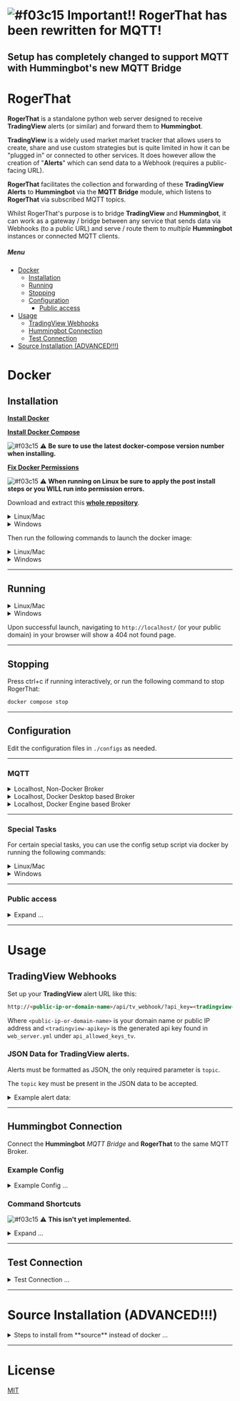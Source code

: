 <!---
This file is auto-generated by a github hook, modify docs/README.template.md instead.
-->
# ![#f03c15](https://placehold.co/15x15/f03c15/f03c15.png) Important!! RogerThat has been rewritten for MQTT!
## Setup has completely changed to support MQTT with Hummingbot's new MQTT Bridge

# RogerThat

**RogerThat** is a standalone python web server designed to receive **TradingView** alerts (or similar) and forward them to **Hummingbot**.

**TradingView** is a widely used market market tracker that allows users to create, share and use custom strategies but is quite limited in how it can be "plugged in" or connected to other services. It does however allow the creation of "**Alerts**" which can send data to a Webhook (requires a public-facing URL).

**RogerThat** facilitates the collection and forwarding of these **TradingView Alerts** to **Hummingbot** via the **MQTT Bridge** module, which listens to **RogerThat** via subscribed MQTT topics.

Whilst RogerThat's purpose is to bridge **TradingView** and **Hummingbot**, it can work as a gateway / bridge between any service that sends data via Webhooks (to a public URL) and serve / route them to *multiple* **Hummingbot** instances or connected MQTT clients.

##### Menu

- [Docker](#docker)
  * [Installation](#installation)
  * [Running](#running)
  * [Stopping](#stopping)
  * [Configuration](#configuration)
    + [Public access](#public-access)
- [Usage](#usage)
  * [TradingView Webhooks](#tradingview-webhooks)
  * [Hummingbot Connection](#hummingbot-connection)
  * [Test Connection](#test-connection)
- [Source Installation (ADVANCED!!!)](#source-installation-advanced)

# Docker
## Installation

[**Install Docker**](https://docs.docker.com/engine/install/)

[**Install Docker Compose**](https://docker-docs.netlify.app/compose/install/#install-compose)

![#f03c15](https://placehold.co/15x15/f03c15/f03c15.png) :warning: **Be sure to use the latest docker-compose version number when installing.**

[**Fix Docker Permissions**](https://docs.docker.com/engine/install/linux-postinstall/)

![#f03c15](https://placehold.co/15x15/f03c15/f03c15.png) :warning: **When running on Linux be sure to apply the post install steps or you WILL run into permission errors.**

Download and extract this [**whole repository**](https://github.com/TheHolyRoger/RogerThat/archive/refs/heads/mqtt.zip).

<details>
<summary>Linux/Mac</summary>

```bash
wget https://github.com/TheHolyRoger/RogerThat/archive/refs/heads/mqtt.zip
unzip mqtt.zip
```

Change directory:
```bash
cd RogerThat-mqtt
```

![#f03c15](https://placehold.co/15x15/f03c15/f03c15.png) :warning: **You must always run scripts from the main RogerThat directory, do not switch to the `scripts` directory**

![#f03c15](https://placehold.co/15x15/f03c15/f03c15.png) :warning: **Do not run as root!!!**

</details>
<details>
<summary>Windows</summary>

Manually download and extract the [**repository zip file**](https://github.com/TheHolyRoger/RogerThat/archive/refs/heads/mqtt.zip).

Open up Windows CMD and **switch directory to the extracted zip folder**.

![#f03c15](https://placehold.co/15x15/f03c15/f03c15.png) :warning: **You must always run scripts from the main project directory, do not switch to the `scripts` directory**

![#f03c15](https://placehold.co/15x15/f03c15/f03c15.png) :warning: **If using Ubuntu WSL with Docker for Windows, you must enable permissions first, [see here](https://stackoverflow.com/a/50856772/16574146)**

</details>

Then run the following commands to launch the docker image:

<details>
<summary>Linux/Mac</summary>

```bash
./scripts/start_docker.sh
```
</details>
<details>
<summary>Windows</summary>

![#f03c15](https://placehold.co/15x15/f03c15/f03c15.png) :warning: **If using windows, make sure to run the .bat scripts using windows CMD prompt, not "Git Bash".**

Use git bash only for `git` commands, do not run RogerThat scripts from git bash as they will not work.

```bat
scripts\start_docker.bat
```
</details>

___

## Running

<details>
<summary>Linux/Mac</summary>

```bash
./scripts/start_docker.sh
```

OR as daemon (in background):

```bash
./scripts/start_docker.sh -d
```
</details>
<details>
<summary>Windows</summary>

```bat
scripts\start_docker.bat
```

OR as daemon (in background):

```bat
scripts\start_docker.bat -d
```
</details>

Upon successful launch, navigating to `http://localhost/` (or your public domain) in your browser will show a 404 not found page.

___

## Stopping

Press ctrl+c if running interactively, or run the following command to stop RogerThat:
```bash
docker compose stop
```

___

## Configuration

Edit the configuration files in `./configs` as needed.

___

### MQTT

<details>
<summary>Localhost, Non-Docker Broker</summary>

If running a MQTT broker locally (not docker) you should be able to use `localhost` as your `mqtt_host`:

```yaml
...
mqtt_host: localhost
...
```

</details>

<details>
<summary>Localhost, Docker Desktop based Broker</summary>

Running a MQTT broker via Docker Desktop (not advised) you should be able to use `host.docker.internal` as your `mqtt_host`:

```yaml
...
mqtt_host: host.docker.internal
...
```

</details>

<details>
<summary>Localhost, Docker Engine based Broker</summary>

Running a MQTT broker via Docker in a Linux box on the same host (e.g. the default hummingbot EMQX setup) you'll need to add rogerthat to the same docker network.

To find the name of the docker network run the command:
```bash
docker network ls
```

You should see something like:
```
e872661fddcc   hummingbot_broker_emqx-bridge   bridge    local
```

The network name in this example is `hummingbot_broker_emqx-bridge`.

Edit the `docker-compose.yml` file in the root directory.

Add the emqx network to the network list at the bottom like this:

```yaml
...
networks:
  rogerthat-bridge:
    driver: bridge
  hummingbot_broker_emqx-bridge:
    external: true

```

Add the emqx network to the rogerthat service like this:
```yaml
    ...
    entrypoint: ["/home/rogerthat/docker_compose_entrypoint.sh"]
    networks:
      - rogerthat-bridge
      - hummingbot_broker_emqx-bridge
    ...
```

Now run the following command to find the hostname of your MQTT broker replacing `hummingbot_broker_emqx-bridge` as needed:
```bash
docker network inspect hummingbot_broker_emqx-bridge
```

You will see the hostname of the MQTT broker in the output like this:

```json
    "Containers":
    {
        "eb1d17a525cb06a863d10f227cdf7edcd713371fe3f699921360b7b23c512c78":
        {
            "Name": "hummingbot_broker-emqx1-1",
            "EndpointID": "8d8c81332a0284e76246bf0bb19d25987e255d9cf9c43cdeed7df9f5ea436cde",
            "MacAddress": "02:42:ac:13:00:02",
            "IPv4Address": "172.19.0.2/16",
            "IPv6Address": ""
        }
    }
```

Where `hummingbot_broker-emqx1-1` is the hostname of the MQTT broker in this example.

You can then edit your `configs/gateway_mqtt.yml` file and add the service name e.g. `hummingbot_broker-emqx1-1` as your `mqtt_host`:

```yaml
...
mqtt_host: hummingbot_broker-emqx1-1
...
```

</details>

___

### Special Tasks

For certain special tasks, you can use the config setup script via docker by running the following commands:

<details>
<summary>Linux/Mac</summary>

```bash
scripts/setup_config.sh --help
```

![#f03c15](https://placehold.co/15x15/f03c15/f03c15.png) :warning: **Do not run the setup script via python, always run it via `scripts/setup_config.sh`.**

</details>
<details>
<summary>Windows</summary>

```bat
scripts\setup_config.bat --help
```

![#f03c15](https://placehold.co/15x15/f03c15/f03c15.png) :warning: **Do not run the setup script via python, always run it via `scripts\setup_config.bat`.**

</details>

___

### Public access

<details>
<summary>Expand ...</summary>

Since **TradingView** requires a publicly accessible URL for webhook alerts, you'll need to use your own domain name, or your public IP address.

You'll also need to open up (and forward) port **80** (or **443** if using HTTPS) in your firewall/router to the machine running **RogerThat**.

It is recommended to use **Cloudflare** proxied with **HTTPS** to mask your IP address.

![#f03c15](https://placehold.co/15x15/f03c15/f03c15.png) :warning: **You must change/set your hostname before enabling HTTPS with letsencrypt**

![#f03c15](https://placehold.co/15x15/f03c15/f03c15.png) :warning: **(Do NOT open up port 10073 externally)**

#### Change Hostname

<details>
<summary>Expand ...</summary>

Change the hostname to listen on for the public **TradingView** webhook with the following commands:

(Do not use a full URL here, the hostname is the part of the URL after https:// and before any other slashes)

<details>
<summary>Linux/Mac</summary>

```bash
scripts/setup_config.sh --hostname yourhostname.com
scripts/setup_config.sh --hostname 1.2.3.4
```
</details>
<details>
<summary>Windows</summary>

```bat
scripts\setup_config.bat --hostname yourhostname.com
scripts\setup_config.bat --hostname 1.2.3.4
```
</details>

If using your own domain name, it is recommended to use a long and not obvious subdomain as the hostname eg: `thereisnotraderhere.mydomain.com`.

</details>

#### Cloudflare (Recommended)

<details>
<summary>Expand ...</summary>

It is recommended to use [Cloudflare](https://www.cloudflare.com/) to proxy and mask your IP address in production since public access must be exposed.

You can use services like [DNS-o-matic](https://dnsomatic.com/) with your home dynamic IP to keep it updated and proxied with [Cloudflare](https://www.cloudflare.com/).

[More information in the help article here](https://support.cloudflare.com/hc/en-us/articles/360020524512-Manage-dynamic-IPs-in-Cloudflare-DNS-programmatically#h_161458650101544484552881)

</details>

#### Dynamic Domain Names (Optional)

<details>
<summary>Expand ...</summary>

Services you can use for dynamic DNS with a non-static public IP address are:

* [DNS-O-matic](https://dnsomatic.com/) (Recommended, with Cloudflare)
* [No-IP](https://www.noip.com/)
* [Afraid](https://afraid.org/)
* [Duck DNS](https://duckdns.org/)
* [Dynu](http://www.dynu.com/)

</details>

#### Enabling HTTPS (Recommended, required for Cloudflare)

<details>
<summary>Expand ...</summary>

To setup ([LetsEncrypt](https://letsencrypt.org/getting-started/) run the following commands.

![#f03c15](https://placehold.co/15x15/f03c15/f03c15.png) :warning: **You must set your hostname first and forward port 80 on your firewall!**

<details>
<summary>Linux/Mac</summary>

```bash
scripts/generate_cert_letsencrypt.sh
```

</details>
<details>
<summary>Windows</summary>

```bat
scripts/generate_cert_letsencrypt.bat
```
</details>

Or run the following command to generate a self-signed key pair:

<details>
<summary>Linux/Mac</summary>

```bash
scripts/generate_cert_self_signed.sh
```

</details>
<details>
<summary>Windows</summary>

```bat
scripts\generate_cert_self_signed.bat
```
</details>

After enabling HTTPS you can now forward port 443, close port 80 and start RogerThat.

![#f03c15](https://placehold.co/15x15/f03c15/f03c15.png) :warning: **It is recommended to close port 80**

</details>

</details>

___

# Usage

## TradingView Webhooks

Set up your **TradingView** alert URL like this:

```html
http://<public-ip-or-domain-name>/api/tv_webhook/?api_key=<tradingview-apikey>
```

Where `<public-ip-or-domain-name>` is your domain name or public IP address and `<tradingview-apikey>` is the generated api key found in `web_server.yml` under `api_allowed_keys_tv`.

### JSON Data for TradingView alerts.

Alerts must be formatted as JSON, the only required parameter is `topic`.

The `topic` key must be present in the JSON data to be accepted.

<details>
<summary>Example alert data:</summary>

Simple Start command

```json
{
    "topic": "hbot/hummingbot_instance_1/start",
    "log_level": "DEBUG"
}
```

Simple Stop command

```json
{
    "topic": "hbot/hummingbot_instance_1/stop",
    "skip_order_cancellation": false
}
```

Advanced alert with all fields using Pine variables

```json
{
    "topic": "hbot/hummingbot_instance_1/external/events/my_event",
    "type": "external_event",
    "timestamp": "{{timenow}}",
    "sequence": "{{timenow}}",
    "data": {
        "exchange": "{{exchange}}",
        "symbol": "{{ticker}}",
        "interval": "{{interval}}",
        "price": "{{close}}",
        "volume": "{{volume}}",
        "position": "{{strategy.market_position}}",
        "inventory": "{{strategy.order.comment}}"
    }
}
```

</details>

___

## Hummingbot Connection

Connect the **Hummingbot** _MQTT Bridge_ and **RogerThat** to the same MQTT Broker.

### Example Config

<details>
<summary>Example Config ...</summary>

Use something like the following config to connect **RogerThat** to **Hummingbot** via the **MQTT Bridge**.

This config is found inside your main hummingbot folder then `conf\conf_client.yml`

```yaml
# Remote commands
mqtt_bridge:
  mqtt_host: localhost
  mqtt_port: 1883
  mqtt_autostart: true
```

</details>


### Command Shortcuts

![#f03c15](https://placehold.co/15x15/f03c15/f03c15.png) :warning: **This isn't yet implemented.**

<details>
<summary>Expand ...</summary>

Command shortcuts can be defined in Hummingbot's `conf_global.yml`, for more information see here: https://docs.hummingbot.io/operation/config-files/#create-command-shortcuts

</details>

___

## Test Connection

<details>
<summary>Test Connection ...</summary>

To test basic connection, use any MQTT client and connect to the same broker as RogerThat, then subscribe to the `rogerthat/#` topic.

There is also a small python script in the `examples/` folder which can be used to mimic a TradingView alert. You'll then see the MQTT message if you subscribe to your chosen topic.

</details>

___

# Source Installation (ADVANCED!!!)

<details>
<summary>Steps to install from **source** instead of docker ...</summary>

## Installation

[Install Miniconda](https://docs.conda.io/en/latest/miniconda.html) (or Anaconda)

Clone this repository.

```bash
git clone git@github.com:TheHolyRoger/RogerThat.git
```

Change directory:
```bash
cd RogerThat
```

Set up and activate the environment with the following command.

<details>
<summary>Linux/Mac</summary>

```bash
./scripts/update_environment.sh
```
</details>
<details>
<summary>Windows</summary>

```bat
scripts\update_environment.bat
```
</details>

Run the following command to generate the default configs:
```bash
scripts/setup.py -s
```

Edit the configs in `./configs` or via the `setup.py` command.

___

## Running

From source:

```bash
bin/start_rogerthat.py
```
</details>

___

# License
[MIT](https://choosealicense.com/licenses/mit/)